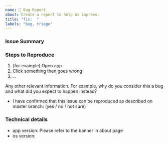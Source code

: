 ```yaml
---
name: 🐞 Bug Report
about: Create a report to help us improve.
title: "fix:  "
labels: "bug, triage"
---
```


<!--
Found a bug? Please fill out the sections below. 👍
-->

### Issue Summary

<!--
A summary of the issue.
-->

### Steps to Reproduce

1. (for example) Open app
2. Click something then goes wrong
3. ...

Any other relevant information. For example, why do you consider this a bug and what did you expect to happen instead?

- I have confirmed that this issue can be reproduced as described on master branch: (yes / no / not sure)

### Technical details

- app version: Please refer to the banner in about page
- os version:
